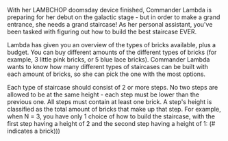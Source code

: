 With her LAMBCHOP doomsday device finished, Commander Lambda is preparing for
her debut on the galactic stage - but in order to make a grand entrance, she
needs a grand staircase! As her personal assistant, you've been tasked with
figuring out how to build the best staircase EVER.

Lambda has given you an overview of the types of bricks available, plus a budget.
You can buy different amounts of the different types of bricks (for example, 3
little pink bricks, or 5 blue lace bricks). Commander Lambda wants to know how
many different types of staircases can be built with each amount of bricks, so
she can pick the one with the most options.

Each type of staircase should consist of 2 or more steps. No two steps are
allowed to be at the same height - each step must be lower than the previous one.
All steps must contain at least one brick. A step's height is classified as the
total amount of bricks that make up that step. For example, when N = 3, you have
only 1 choice of how to build the staircase, with the first step having a height
of 2 and the second step having a height of 1: (# indicates a brick)))
